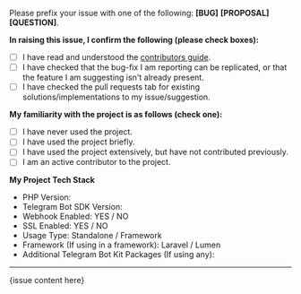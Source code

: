 Please prefix your issue with one of the following: **[BUG]** **[PROPOSAL]** **[QUESTION]**.

**In raising this issue, I confirm the following (please check boxes):**

- [ ] I have read and understood the [contributors guide](CONTRIBUTING.md).
- [ ] I have checked that the bug-fix I am reporting can be replicated, or that the feature I am suggesting isn't already present.
- [ ] I have checked the pull requests tab for existing solutions/implementations to my issue/suggestion.

**My familiarity with the project is as follows (check one):**

- [ ] I have never used the project.
- [ ] I have used the project briefly.
- [ ] I have used the project extensively, but have not contributed previously.
- [ ] I am an active contributor to the project.

**My Project Tech Stack**

- PHP Version:
- Telegram Bot SDK Version:
- Webhook Enabled: YES / NO
- SSL Enabled: YES / NO
- Usage Type: Standalone / Framework
- Framework (If using in a framework): Laravel / Lumen
- Additional Telegram Bot Kit Packages (If using any):

---

{issue content here}